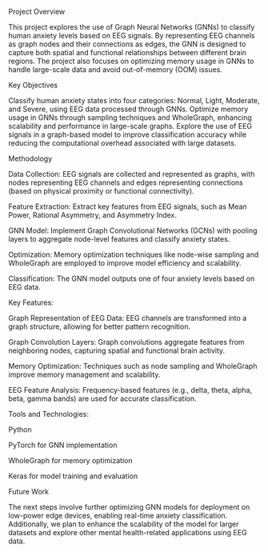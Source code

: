 Project Overview

This project explores the use of Graph Neural Networks (GNNs) to classify human anxiety levels based on EEG signals. By representing EEG channels as graph nodes and their connections as edges, the GNN is designed to capture both spatial and functional relationships between different brain regions. The project also focuses on optimizing memory usage in GNNs to handle large-scale data and avoid out-of-memory (OOM) issues.

Key Objectives

Classify human anxiety states into four categories: Normal, Light, Moderate, and Severe, using EEG data processed through GNNs.
Optimize memory usage in GNNs through sampling techniques and WholeGraph, enhancing scalability and performance in large-scale graphs.
Explore the use of EEG signals in a graph-based model to improve classification accuracy while reducing the computational overhead associated with large datasets.

Methodology

Data Collection: EEG signals are collected and represented as graphs, with nodes representing EEG channels and edges representing connections (based on physical proximity or functional connectivity).

Feature Extraction: Extract key features from EEG signals, such as Mean Power, Rational Asymmetry, and Asymmetry Index.

GNN Model: Implement Graph Convolutional Networks (GCNs) with pooling layers to aggregate node-level features and classify anxiety states.

Optimization: Memory optimization techniques like node-wise sampling and WholeGraph are employed to improve model efficiency and scalability.

Classification: The GNN model outputs one of four anxiety levels based on EEG data.

Key Features:


Graph Representation of EEG Data: EEG channels are transformed into a graph structure, allowing for better pattern recognition.

Graph Convolution Layers: Graph convolutions aggregate features from neighboring nodes, capturing spatial and functional brain activity.

Memory Optimization: Techniques such as node sampling and WholeGraph improve memory management and scalability.

EEG Feature Analysis: Frequency-based features (e.g., delta, theta, alpha, beta, gamma bands) are used for accurate classification.

Tools and Technologies:


Python

PyTorch for GNN implementation

WholeGraph for memory optimization

Keras for model training and evaluation


Future Work

The next steps involve further optimizing GNN models for deployment on low-power edge devices, enabling real-time anxiety classification. Additionally, we plan to enhance the scalability of the model for larger datasets and explore other mental health-related applications using EEG data.
